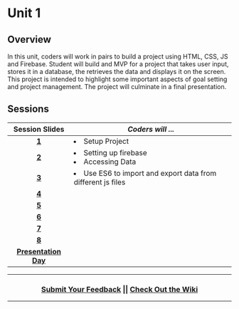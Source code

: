# Unit 1

## Overview
In this unit, coders will work in pairs to build a project using HTML, CSS, JS and Firebase. Student will build and MVP for a project that takes user input, stores it in a database, the retrieves the data and displays it on the screen. This project is intended to highlight some important aspects of goal setting and project management. The project will culminate in a final presentation.

## Sessions 
|Session Slides|*Coders will ...*|
|:-------:|-------|
|[**1**](https://docs.google.com/presentation/d/1-wm2WOA9NE5Lddm-03Z2JbSPyyPtLOqw3kK9LDrKikI/edit#slide=id.g41dcdb4b32_0_0)| <li> Setup Project </li> ||
|[**2**](https://docs.google.com/presentation/d/1BO_rBV-Gn_KAaYYVZLsupjhA7dEChUjkoCnFw0LrGYY/edit)| <li> Setting up firebase </li> <li> Accessing Data </li> ||
|[**3**](https://docs.google.com/presentation/d/1ttwZXR-4SQ9fTEdeOywrd58FGnMfpVd2ix3hOCL2Yk8/edit?usp=sharing)|<li> Use ES6 to import and export data from different js files </li>|
|[**4**](https://docs.google.com/presentation/d/1cexLZdVkgut_ZS5y5dE6lSDxJhHsjI0MNFlsNBTT6jM/edit?usp=sharing)|| <li> Create a data model to represent information and write data to a database </li>|
|[**5**](https://docs.google.com/presentation/d/1FsdgR7Jxhtr0GznfjPi0D21LXmzv2TOFjJ4qT3ZKaGo/edit?usp=sharing)|| <li> Use queries to access and perform basic Firebase I/O </li>|
|[**6**](https://docs.google.com/presentation/d/1Z3mM1G4_BApqUZmmRRKyZit7wV33ejRADKSvBCwNDHc/edit?usp=sharing)|| <li> Create an object using ES6 syntax </li>|
|[**7**]()|| Project Work Day |
|[**8**](https://docs.google.com/presentation/d/1PhcXsRRMQYR0VmJXJWDqCEJx35gaYlSNvWaqNy1ar0k/edit?usp=sharing)|| <li> Prepare for and practice a project presentation </li>|
|[**Presentation Day**](https://docs.google.com/presentation/d/1-Xh_q-xJHl2s2E_CXnxjR7xDdwcRiHnmroA5e8SVzew/edit?usp=sharing)|| <li> Present projects and celebrate achievements </li>|

----
<h3 align="center"><a href="https://docs.google.com/forms/d/e/1FAIpQLSeLpI-m6UKvIxk97F8R1iidFRaYXJ3dfcUuIjx2Pz0WMfO1SA/viewform">Submit Your Feedback</a> || <a href="https://github.com/ScriptEdcurriculum/curriculum18-19/wiki">Check Out the Wiki</a> </h3>

----
